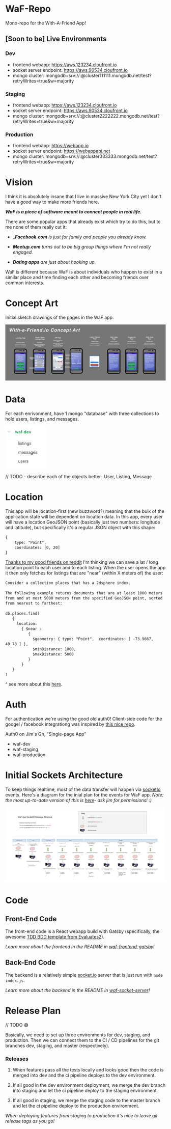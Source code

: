 # WaF-Repo
Mono-repo for the With-A-Friend App!

## [Soon to be] Live Environments

### Dev

- frontend webapp: https://aws.123234.cloufront.io
- socket server endpoint: https://aws.90534.cloufront.io
- mongo cluster: mongodb+srv://<username>:<password>@cluster111111.mongodb.net/test?retryWrites=true&w=majority

### Staging

- frontend webapp: https://aws.123234.cloufront.io
- socket server endpoint: https://aws.90534.cloufront.io
- mongo cluster: mongodb+srv://<username>:<password>@cluster2222222.mongodb.net/test?retryWrites=true&w=majority

### Production 

- frontend webapp: https://webapp.io
- socket server endpoint: https://webappapi.net
- mongo cluster: mongodb+srv://<username>:<password>@cluster333333.mongodb.net/test?retryWrites=true&w=majority

# Vision
I think it is absolutely insane that I live in massive New York City yet I don't have a *good* way to make more friends here. 

_**WaF is a piece of software meant to connect people in real life.**_

There are some popular apps that already exist which try to do this, but to me none of them really cut it: 

- ____Facebook.com__ is just for family and people you already know._

- ___Meetup.com__ turns out to be big group things where I'm not really engaged._

- ___Dating apps__ are just about hooking up._


WaF is different because WaF is about individuals who happen to exist in a similar place and time finding each other and becoming friends over common interests. 


# Concept Art

Initial sketch drawings of the pages in the WaF app. 

<img src="./non-src-images/concept-art/WaF-Concept-Art.png" />

# Data

For each enrivonment, have 1 mongo "database" with three collections to hold users, listings, and messages.

<img src="./non-src-images/engineering-diagrams/mongo-layout-high-level.png" />

// TODO - describe each of the objects better- User, Listing, Message


# Location

This app will be location-first (new buzzword?) meaning that the bulk of the application state will be dependent on location data. In this app, every user will have a location GeoJSON point (basically just two numbers: longitude and latitude), but specifically it's a regular JSON object with this  shape:

```
{
    type: "Point",
    coordinates: [0, 20]
}
```

[Thanks to my good friends on reddit](https://www.reddit.com/r/mongodb/comments/f6oobg/how_to_query_for_users_within_a_certain_distance/) I'm thinking we can save a lat / long location point to each user and to each listing. When the user opens the app it then only fetches for listings that are "near" (within X meters of) the user:

```
Consider a collection places that has a 2dsphere index.

The following example returns documents that are at least 1000 meters from and at most 5000 meters from the specified GeoJSON point, sorted from nearest to farthest:

db.places.find(
   {
     location:
       { $near :
          {
            $geometry: { type: "Point",  coordinates: [ -73.9667, 40.78 ] },
            $minDistance: 1000,
            $maxDistance: 5000
          }
       }
   }
)
```
^ see more about this [here](https://docs.mongodb.com/manual/reference/operator/query/near/#op._S_near).


# Auth

For authentication we're using the good old auth0! Client-side code for the googel / facebook integrationg was inspired by [this nice repo](https://github.com/auth0-blog/gatsby-auth0).

Auth0 on Jim's Gh, "Single-page App"

- waf-dev
- waf-staging
- waf-production

# Initial Sockets Architecture

To keep things realtime, most of the data transfer will happen via [socketIo](https://socket.io/docs/) events. Here's a diagram for the inial plan for the events for WaF app. 
_Note: the most up-to-date version of this is [here](https://docs.google.com/drawings/d/1oxLMYoFBzs7PLJfJP0kSswtDAGsNcgwF3tt53YYzvW4/edit?usp=sharing)- ask jim for permissions! :)_ 


<img src="./non-src-images/engineering-diagrams/WaF-App-SocketIO-Message-Structure.png" />


# Code

## Front-End Code

The front-end code is a React webapp build with Gatsby (specifically, the awesome [TDD BDD template from Evaluates2](https://github.com/Evaluates2/Gatsby-Starter-TypeScript-Redux-TDD-BDD)).

_Learn more about the frontend in the README in [waf-frontend-gatsby](https://github.com/JimLynchCodes/WaF-Repo/tree/master/waf-frontend-gatsby)!_

## Back-End Code

The backend is a relatively simple [socket.io](https://socket.io/docs/) server that is just run with `node index.js`. 

_Learn more about the backend in the README in [waf-socket-server](https://github.com/JimLynchCodes/WaF-Repo/tree/master/waf-socket-server)!_


# Release Plan

// TODO 😅

Basically, we need to set up three environments for dev, staging, and production. Then we can connect them to the CI / CD pipelines for the git branches dev, staging, and master (respectively).

### Releases
1. When features pass all the tests locally and looks good then the code is merged into dev and the ci pipeline deploys to the dev environment. 

2. If all good in the dev environment deployment, we merge the dev branch into staging and let the ci pipeline deploy to the staging environment.

3. If all good in staging, we merge the staging code to the master branch and let the ci pipeline deploy to the production environment.

_When deploying features from staging to production it's nice to leave git release tags as you go!_  
